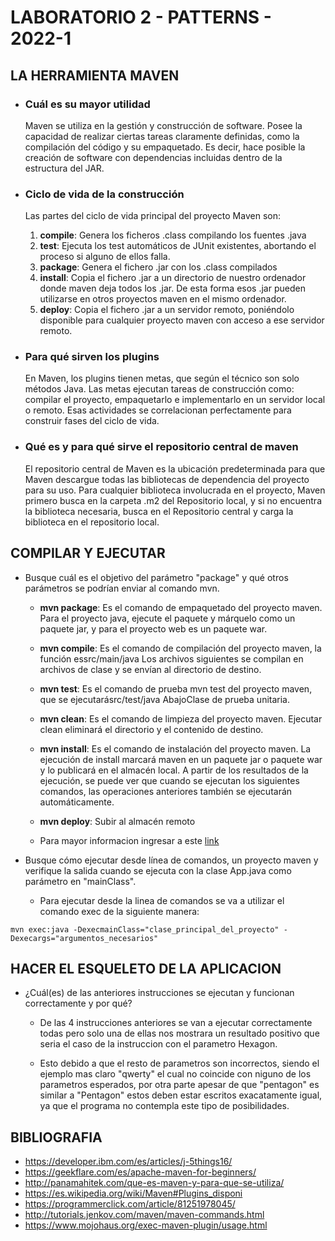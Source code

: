 # **LABORATORIO 2 - PATTERNS - 2022-1**

## **LA HERRAMIENTA MAVEN**

+ ### Cuál es su mayor utilidad

	Maven se utiliza en la gestión y construcción de software. Posee la capacidad de realizar ciertas tareas claramente definidas, como la compilación del código y su empaquetado. Es decir, hace posible la creación de software con dependencias incluidas dentro de la estructura del JAR.
	
+ ### Ciclo de vida de la construcción

	Las partes del ciclo de vida principal del proyecto Maven son:
	
	1. **compile**: Genera los ficheros .class compilando los fuentes .java
	2. **test**: Ejecuta los test automáticos de JUnit existentes, abortando el proceso si alguno de ellos falla.
	3. **package**: Genera el fichero .jar con los .class compilados
	4. **install**: Copia el fichero .jar a un directorio de nuestro ordenador donde maven deja todos los .jar. De esta forma esos .jar pueden utilizarse en otros proyectos maven en el mismo ordenador.
	5. **deploy**: Copia el fichero .jar a un servidor remoto, poniéndolo disponible para cualquier proyecto maven con acceso a ese servidor remoto.

+ ### Para qué sirven los plugins

	En Maven, los plugins tienen metas, que según el técnico son solo métodos Java. Las metas ejecutan tareas de construcción como: compilar el proyecto, empaquetarlo e implementarlo en un servidor local o remoto. Esas actividades se correlacionan perfectamente para construir fases del ciclo de vida.

+ ### Qué es y para qué sirve el repositorio central de maven

	El repositorio central de Maven es la ubicación predeterminada para que Maven descargue todas las bibliotecas de dependencia del proyecto para su uso. Para cualquier biblioteca involucrada en el proyecto, Maven primero busca en la carpeta .m2 del Repositorio local, y si no encuentra la biblioteca necesaria, busca en el Repositorio central y carga la biblioteca en el repositorio local.

## **COMPILAR Y EJECUTAR**

+ Busque cuál es el objetivo del parámetro "package" y qué otros parámetros se podrían enviar al comando mvn.

	+ **mvn package**: Es el comando de empaquetado del proyecto maven. Para el proyecto java, ejecute el paquete y márquelo como un paquete jar, y para el proyecto web es un paquete war.
	
	+ **mvn compile**: Es el comando de compilación del proyecto maven, la función essrc/main/java Los archivos siguientes se compilan en archivos de clase y se envían al directorio de destino.
	
	+ **mvn test**: Es el comando de prueba mvn test del proyecto maven, que se ejecutarásrc/test/java AbajoClase de prueba unitaria.
	
	+ **mvn clean**: Es el comando de limpieza del proyecto maven. Ejecutar clean eliminará el directorio y el contenido de destino.
	
	+ **mvn install**: Es el comando de instalación del proyecto maven. La ejecución de install marcará maven en un paquete jar o paquete war y lo publicará en el almacén local.
	A partir de los resultados de la ejecución, se puede ver que cuando se ejecutan los siguientes comandos, las operaciones anteriores también se ejecutarán automáticamente.
	
	+ **mvn deploy**: Subir al almacén remoto
	
	+ Para mayor informacion ingresar a este [link](http://tutorials.jenkov.com/maven/maven-commands.html)
	
+ Busque cómo ejecutar desde línea de comandos, un proyecto maven y verifique la salida cuando se ejecuta con la clase App.java como parámetro en "mainClass".

	+ Para ejecutar desde la linea de comandos se va a utilizar el comando exec de la siguiente manera:

```
mvn exec:java -DexecmainClass="clase_principal_del_proyecto" -Dexecargs="argumentos_necesarios"
```

## HACER EL ESQUELETO DE LA APLICACION

+ ¿Cuál(es) de las anteriores instrucciones se ejecutan y funcionan correctamente y por qué?

	+ De las 4 instrucciones anteriores se van a ejecutar correctamente todas pero solo una de ellas nos mostrara un resultado positivo que seria el caso de la instruccion con el parametro Hexagon.
	
	+ Esto debido a que el resto de parametros son incorrectos, siendo el ejemplo mas claro "qwerty" el cual no coincide con niguno de los parametros esperados, por otra parte apesar de que "pentagon" es similar a "Pentagon" estos deben estar escritos exacatamente igual, ya que el programa no contempla este tipo de posibilidades.
	
## BIBLIOGRAFIA

+ <https://developer.ibm.com/es/articles/j-5things16/>
+ <https://geekflare.com/es/apache-maven-for-beginners/>
+ <http://panamahitek.com/que-es-maven-y-para-que-se-utiliza/>
+ <https://es.wikipedia.org/wiki/Maven#Plugins_disponi>
+ <https://programmerclick.com/article/81251978045/>
+ <http://tutorials.jenkov.com/maven/maven-commands.html>
+ <https://www.mojohaus.org/exec-maven-plugin/usage.html>